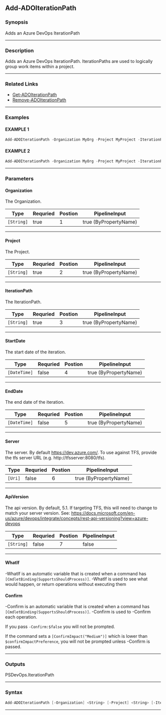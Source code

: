 
Add-ADOIterationPath
--------------------
### Synopsis
Adds an Azure DevOps IterationPath

---
### Description

Adds an Azure DevOps IterationPath.  IterationPaths are used to logically group work items within a project.

---
### Related Links
* [Get-ADOIterationPath](Get-ADOIterationPath.md)
* [Remove-ADOIterationPath](Remove-ADOIterationPath.md)
---
### Examples
#### EXAMPLE 1
```PowerShell
Add-ADOIterationPath -Organization MyOrg -Project MyProject -IterationPath MyIterationPath
```

#### EXAMPLE 2
```PowerShell
Add-ADOIterationPath -Organization MyOrg -Project MyProject -IterationPath MyIterationPath\MyNestedPath
```

---
### Parameters
#### **Organization**

The Organization.



|Type          |Requried|Postion|PipelineInput        |
|--------------|--------|-------|---------------------|
|```[String]```|true    |1      |true (ByPropertyName)|
---
#### **Project**

The Project.



|Type          |Requried|Postion|PipelineInput        |
|--------------|--------|-------|---------------------|
|```[String]```|true    |2      |true (ByPropertyName)|
---
#### **IterationPath**

The IterationPath.



|Type          |Requried|Postion|PipelineInput        |
|--------------|--------|-------|---------------------|
|```[String]```|true    |3      |true (ByPropertyName)|
---
#### **StartDate**

The start date of the iteration.



|Type            |Requried|Postion|PipelineInput        |
|----------------|--------|-------|---------------------|
|```[DateTime]```|false   |4      |true (ByPropertyName)|
---
#### **EndDate**

The end date of the iteration.



|Type            |Requried|Postion|PipelineInput        |
|----------------|--------|-------|---------------------|
|```[DateTime]```|false   |5      |true (ByPropertyName)|
---
#### **Server**

The server.  By default https://dev.azure.com/.
To use against TFS, provide the tfs server URL (e.g. http://tfsserver:8080/tfs).



|Type       |Requried|Postion|PipelineInput        |
|-----------|--------|-------|---------------------|
|```[Uri]```|false   |6      |true (ByPropertyName)|
---
#### **ApiVersion**

The api version.  By default, 5.1.
If targeting TFS, this will need to change to match your server version.
See: https://docs.microsoft.com/en-us/azure/devops/integrate/concepts/rest-api-versioning?view=azure-devops



|Type          |Requried|Postion|PipelineInput|
|--------------|--------|-------|-------------|
|```[String]```|false   |7      |false        |
---
#### **WhatIf**
-WhatIf is an automatic variable that is created when a command has ```[CmdletBinding(SupportsShouldProcess)]```.
-WhatIf is used to see what would happen, or return operations without executing them
#### **Confirm**
-Confirm is an automatic variable that is created when a command has ```[CmdletBinding(SupportsShouldProcess)]```.
-Confirm is used to -Confirm each operation.
    
If you pass ```-Confirm:$false``` you will not be prompted.
    
    
If the command sets a ```[ConfirmImpact("Medium")]``` which is lower than ```$confirmImpactPreference```, you will not be prompted unless -Confirm is passed.

---
### Outputs
PSDevOps.IterationPath


---
### Syntax
```PowerShell
Add-ADOIterationPath [-Organization] <String> [-Project] <String> [-IterationPath] <String> [[-StartDate] <DateTime>] [[-EndDate] <DateTime>] [[-Server] <Uri>] [[-ApiVersion] <String>] [-WhatIf] [-Confirm] [<CommonParameters>]
```
---


